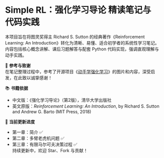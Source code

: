 # Simple RL：强化学习导论 精读笔记与代码实践

本项目旨在将图灵奖得主 Richard S. Sutton 的经典著作《Reinforcement Learning: An Introduction》转化为清晰、易懂、适合初学者的系统性学习笔记。内容包括核心概念讲解、课后习题解答与配套 Python 代码实现，强调直观理解与动手实践。

📘 **参考与致谢**  
在笔记整理过程中，参考了开源项目《[动手学强化学习](https://github.com/d2l-ai/d2l-zh)》的图片和内容，深受启发，在此致以诚挚感谢！

📚 **书籍依据**  
- 中文版：《强化学习导论》（第2版），清华大学出版社  
- 英文原版：*Reinforcement Learning: An Introduction*, by Richard S. Sutton and Andrew G. Barto (MIT Press, 2018)

🚀 **当前更新进度**  
- 第一章：简介 ✅  
- 第二章：多臂老虎机问题 ✅  
- 第三章：有限马尔可夫决策过程 ✅  
持续更新中，欢迎 Star、Fork 与贡献！
